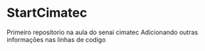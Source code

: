 # StartCimatec
Primeiro repositorio na aula do senai cimatec
Adicionando outras informações nas linhas de codigo
